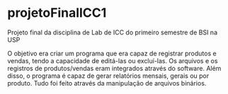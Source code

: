 # projetoFinalICC1
Projeto final da disciplina de Lab de ICC do primeiro semestre de BSI na USP

O objetivo era criar um programa que era capaz de registrar produtos e vendas, tendo a capacidade de editá-las ou excluí-las.
Os arquivos e os registros de produtos/vendas eram integrados através do software.
Além disso, o programa é capaz de gerar relatórios mensais, gerais ou por produto.
Tudo foi feito através da manipulação de arquivos binários.
